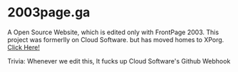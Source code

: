 # 2003page.ga
A Open Source Website, which is edited only with FrontPage 2003. This project was formerlly on Cloud Software. but has moved homes to XPorg.
[Click Here!](http://2003page.ga)

Trivia: Whenever we edit this, It fucks up Cloud Software's Github Webhook
